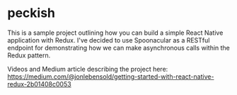 # peckish

This is a sample project outlining how you can build a simple React Native application with Redux. I've decided to use Spoonacular as a RESTful endpoint for demonstrating how we can make asynchronous calls within the Redux pattern.

Videos and Medium article describing the project here:
https://medium.com/@jonlebensold/getting-started-with-react-native-redux-2b01408c0053
